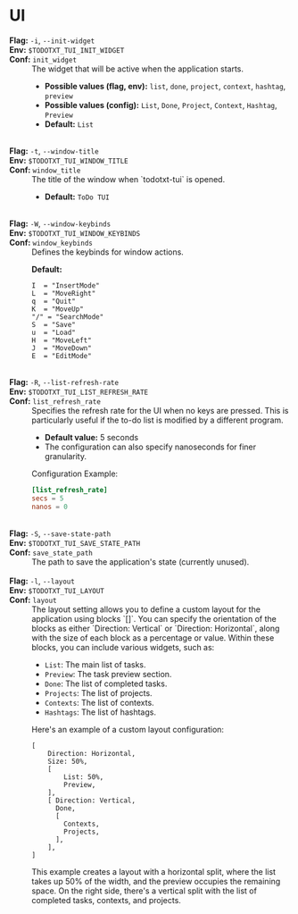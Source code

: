 # UI

<dt><b>Flag:</b> <code>-i</code>, <code>--init-widget</code></dt>
<dt><b>Env:</b> <code>$TODOTXT_TUI_INIT_WIDGET</code></dt>
<dt><b>Conf:</b> <code>init_widget</code></dt>
<dd>
The widget that will be active when the application starts.  

- **Possible values (flag, env):** `list`, `done`, `project`, `context`, `hashtag`, `preview`  
- **Possible values (config):** `List`, `Done`, `Project`, `Context`, `Hashtag`, `Preview`  
- **Default:** `List` 
</dd>
<br>

<dt><b>Flag:</b> <code>-t</code>, <code>--window-title</code></dt>
<dt><b>Env:</b> <code>$TODOTXT_TUI_WINDOW_TITLE</code></dt>
<dt><b>Conf:</b> <code>window_title</code></dt>
<dd>
The title of the window when `todotxt-tui` is opened.  

- **Default:** `ToDo TUI`  
</dd>
<br>

<dt><b>Flag:</b> <code>-W</code>, <code>--window-keybinds</code></dt>
<dt><b>Env:</b> <code>$TODOTXT_TUI_WINDOW_KEYBINDS</code></dt>
<dt><b>Conf:</b> <code>window_keybinds</code></dt>
<dd>
Defines the keybinds for window actions.  

**Default:**  
```plaintext
I  = "InsertMode"
L  = "MoveRight"
q  = "Quit"
K  = "MoveUp"
"/" = "SearchMode"
S  = "Save"
u  = "Load"
H  = "MoveLeft"
J  = "MoveDown"
E  = "EditMode"
```
</dd>
<br>

<dt><b>Flag:</b> <code>-R</code>, <code>--list-refresh-rate</code></dt>
<dt><b>Env:</b> <code>$TODOTXT_TUI_LIST_REFRESH_RATE</code></dt>
<dt><b>Conf:</b> <code>list_refresh_rate</code></dt>
<dd>
Specifies the refresh rate for the UI when no keys are pressed. This is particularly useful if the to-do list is modified by a different program.

- **Default value:** 5 seconds
- The configuration can also specify nanoseconds for finer granularity.  

Configuration Example:
```toml
[list_refresh_rate]
secs = 5
nanos = 0
```
</dd>
<br>

<dt><b>Flag:</b> <code>-S</code>, <code>--save-state-path</code></dt>
<dt><b>Env:</b> <code>$TODOTXT_TUI_SAVE_STATE_PATH</code></dt>
<dt><b>Conf:</b> <code>save_state_path</code></dt>
<dd>
The path to save the application's state (currently unused).
</dd>
<br>

<dt><b>Flag:</b> <code>-l</code>, <code>--layout</code></dt>
<dt><b>Env:</b> <code>$TODOTXT_TUI_LAYOUT</code></dt>
<dt><b>Conf:</b> <code>layout</code></dt>
<dd>
The layout setting allows you to define a custom layout for the application using blocks `[]`. You can specify the orientation of the blocks as either `Direction: Vertical` or `Direction: Horizontal`, along with the size of each block as a percentage or value. Within these blocks, you can include various widgets, such as:

- `List`: The main list of tasks.
- `Preview`: The task preview section.
- `Done`: The list of completed tasks.
- `Projects`: The list of projects.
- `Contexts`: The list of contexts.
- `Hashtags`: The list of hashtags.

Here's an example of a custom layout configuration:

```
[
    Direction: Horizontal,
    Size: 50%,
    [
        List: 50%,
        Preview,
    ],
    [ Direction: Vertical,
      Done,
      [
        Contexts,
        Projects,
      ],
    ],
]
```

This example creates a layout with a horizontal split, where the list takes up 50% of the width, and the preview occupies the remaining space. On the right side, there's a vertical split with the list of completed tasks, contexts, and projects.
</dd>
<br>
